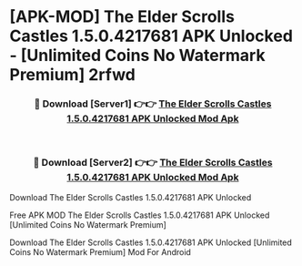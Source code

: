 # [APK-MOD] The Elder Scrolls  Castles 1.5.0.4217681 APK Unlocked - [Unlimited Coins No Watermark Premium] 2rfwd



<div align="center">
<h3>🔴 Download [Server1] 👉👉 <a href="https://momento.my/?title=The_Elder_Scrolls__Castles_1.5.0.4217681_APK_Unlocked">The Elder Scrolls  Castles 1.5.0.4217681 APK Unlocked Mod Apk</a></h3><br>

<h3>🔴 Download [Server2] 👉👉 <a href="https://momento.my/?title=The_Elder_Scrolls__Castles_1.5.0.4217681_APK_Unlocked">The Elder Scrolls  Castles 1.5.0.4217681 APK Unlocked Mod Apk</a></h3>
</div>



Download The Elder Scrolls  Castles 1.5.0.4217681 APK Unlocked 

Free APK MOD The Elder Scrolls  Castles 1.5.0.4217681 APK Unlocked [Unlimited Coins No Watermark Premium]

Download The Elder Scrolls  Castles 1.5.0.4217681 APK Unlocked [Unlimited Coins No Watermark Premium] Mod For Android
